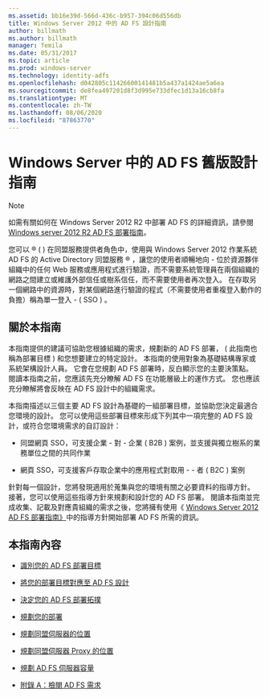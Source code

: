 ```yaml
---
ms.assetid: bb16e39d-566d-436c-b957-394c06d556db
title: Windows Server 2012 中的 AD FS 設計指南
author: billmath
ms.author: billmath
manager: femila
ms.date: 05/31/2017
ms.topic: article
ms.prod: windows-server
ms.technology: identity-adfs
ms.openlocfilehash: d042805c11426600141481b5a437a1424ae5a6ea
ms.sourcegitcommit: de8fea497201d8f3d995e733dfec1d13a16cb8fa
ms.translationtype: MT
ms.contentlocale: zh-TW
ms.lasthandoff: 08/06/2020
ms.locfileid: "87863770"
---
```

# <a name="ad-fs-legacy-design-guide-in-windows-server"></a>Windows Server 中的 AD FS 舊版設計指南 


  
> [!NOTE]  
> 如需有關如何在 Windows Server 2012 R2 中部署 AD FS 的詳細資訊，請參閱[Windows server 2012 R2 AD FS 部署指南](../../ad-fs/deployment/Windows-Server-2012-R2-AD-FS-Deployment-Guide.md)。  
  
您可以 &reg; \( \) 在同盟服務提供者角色中，使用與 Windows Server 2012 作業系統 AD FS 的 Active Directory 同盟服務 &reg; ，讓您的使用者順暢地向 \- 位於資源夥伴組織中的任何 Web 服務或應用程式進行驗證，而不需要系統管理員在兩個組織的網路之間建立或維護外部信任或樹系信任，而不需要使用者再次登入。 在存取另一個網路中的資源時，對某個網路進行驗證的程式（不需要使用者重複登入動作的負擔）稱為單一登入 \- \( SSO \) 。  
  
## <a name="about-this-guide"></a>關於本指南  
本指南提供的建議可協助您根據組織的需求，規劃新的 AD FS 部署， \( 此指南也稱為部署目標 \) 和您想要建立的特定設計。 本指南的使用對象為基礎結構專家或系統架構設計人員。 它會在您規劃 AD FS 部署時，反白顯示您的主要決策點。 閱讀本指南之前，您應該先充分瞭解 AD FS 在功能層級上的運作方式。 您也應該充分瞭解將會反映在 AD FS 設計中的組織需求。  
  
本指南描述以三個主要 AD FS 設計為基礎的一組部署目標，並協助您決定最適合您環境的設計。 您可以使用這些部署目標來形成下列其中一項完整的 AD FS 設計，或符合您環境需求的自訂設計：  
  
-   同盟網頁 SSO，可支援企業 \- 對 \- 企業 \( B2B \) 案例，並支援與獨立樹系的業務單位之間的共同作業  
  
-   網頁 SSO，可支援客戶存取企業中的應用程式對取用 \- \- 者 \( B2C \) 案例  
  
針對每一個設計，您將發現適用於蒐集與您的環境有關之必要資料的指導方針。 接著，您可以使用這些指導方針來規劃和設計您的 AD FS 部署。 閱讀本指南並完成收集、記載及對應貴組織的需求之後，您將擁有使用《 [Windows Server 2012 AD FS 部署指南》](../../ad-fs/deployment/Windows-Server-2012-AD-FS-Deployment-Guide.md)中的指導方針開始部署 AD FS 所需的資訊。  
  
## <a name="in-this-guide"></a>本指南內容  
  
-   [識別您的 AD FS 部署目標](Identifying-Your-AD-FS-Deployment-Goals.md)  
  
-   [將您的部署目標對應至 AD FS 設計](Mapping-Your-Deployment-Goals-to-an-AD-FS-Design.md)  
  
-   [決定您的 AD FS 部署拓撲](Determine-Your-AD-FS-Deployment-Topology.md)  
  
-   [規劃您的部署](Planning-Your-Deployment.md)  
  
-   [規劃同盟伺服器的位置](Planning-Federation-Server-Placement.md)  
  
-   [規劃同盟伺服器 Proxy 的位置](Planning-Federation-Server-Proxy-Placement.md)  
  
-   [規劃 AD FS 伺服器容量](Planning-for-AD-FS-Server-Capacity.md)  
  
-   [附錄 A：檢閱 AD FS 需求](Appendix-A--Reviewing-AD-FS-Requirements.md)  
  

